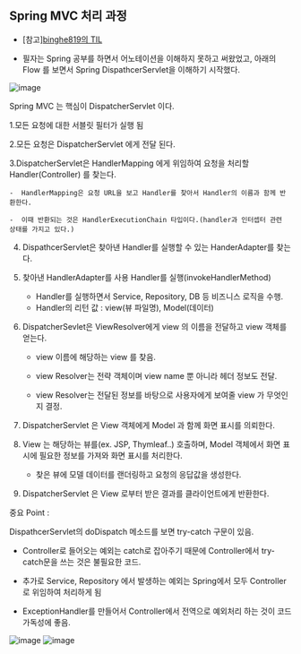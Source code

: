 
## Spring MVC 처리 과정

   - [참고][binghe819의 TIL](https://github.com/binghe819/TIL/blob/master/Spring/MVC/Spring%20MVC%20flow.md)
    
    
   - 필자는 Spring 공부를 하면서 어노테이션을 이해하지 못하고 써왔었고, 아래의 Flow 를 보면서 Spring DispathcerServlet을 이해하기 시작했다.
    
   ![image](https://user-images.githubusercontent.com/79154652/141032269-7edf5021-44da-4059-bdff-0071f64f1719.png)



  Spring MVC 는 핵심이 DispatcherServlet 이다.
  
  1.모든 요청에 대한 서블릿 필터가 실행 됨
  
  2.모든 요청은 DispatcherServlet 에게 전달 된다.
  
  3.DispatcherServlet은 HandlerMapping 에게 위임하여 요청을 처리할 Handler(Controller) 를 찾는다.
  
    -  HandlerMapping은 요청 URL을 보고 Handler를 찾아서 Handler의 이름과 함께 반환한다.
    
    -  이때 반환되는 것은 HandlerExecutionChain 타입이다.(handler과 인터셉터 관련 상태를 가지고 있다.)
  
  4. DispathcerServlet은 찾아낸 Handler를 실행할 수 있는 HanderAdapter를 찾는다.
  
  5. 찾아낸 HandlerAdapter를 사용 Handler를 실행(invokeHandlerMethod)
      - Handler를 실행하면서 Service, Repository, DB 등 비즈니스 로직을 수행.
      - Handler의 리턴 값 : view(뷰 파일명), Model(데이터)


  6. DispatcherSevlet은 ViewResolver에게 view 의 이름을 전달하고 view 객체를 얻는다.
      
      - view 이름에 해당하는 view 를 찾음.
      
      - view Resolver는 전략 객체이며 view name 뿐 아니라 헤더 정보도 전달.
      
      - view Resolver는 전달된 정보를 바탕으로 사용자에게 보여줄 view 가 무엇인지 결정.
  
  
  7. DispatcherServlet 은 View 객체에게 Model 과 함께 화면 표시를 의뢰한다.

  8. View 는 해당하는 뷰를(ex. JSP, Thymleaf..) 호출하며, Model 객체에서 화면 표시에 필요한 정보를 가져와 화면 표시를 처리한다.
      
      - 찾은 뷰에 모델 데이터를 랜더링하고 요청의 응답값을 생성한다.
 
  9. DispatcherServlet 은 View 로부터 받은 결과를 클라이언트에게 반환한다.

 
 중요 Point : 
 
 DispathcerServlet의 doDispatch 메소드를 보면 try-catch 구문이 있음.
   
   - Controller로 들어오는 예외는 catch로 잡아주기 때문에 Controller에서 try-catch문을 쓰는 것은 불필요한 코드.
   
   - 추가로 Service, Repository 에서 발생하는 예외는 Spring에서 모두 Controller로 위임하여 처리하게 됨
   
   - ExceptionHandler를 만들어서 Controller에서 전역으로 예외처리 하는 것이 코드 가독성에 좋음.


![image](https://user-images.githubusercontent.com/79154652/141032689-989e00fe-2aa3-45c4-81b0-7fbbb84f5c4c.png)
![image](https://user-images.githubusercontent.com/79154652/141032746-ea23fb29-af5e-4b81-bdee-cc6f20aabcf8.png)



